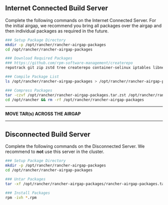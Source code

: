 ## Internet Connected Build Server

Complete the following commands on the Internet Connected Server. For the initial airgap, we recommend you bring all packages over the airgap and then individual packages as required in the future.

```bash
### Setup Package Directory
mkdir -p /opt/rancher/rancher-airgap-packages
cd /opt/rancher/rancher-airgap-packages

### Download Required Packages
### https://github.com/rpm-software-management/createrepo
repotrack git zip zstd tree createrepo container-selinux iptables libnetfilter_conntrack libnfnetlink libnftnl policycoreutils-python-utils cryptsetup iscsi-initiator-utils nfs-utils

### Compile Package List
ls /opt/rancher/rancher-airgap-packages > /opt/rancher/rancher-airgap-packages/packages.txt

### Compress Packages
tar -czvf /opt/rancher/rancher-airgap-packages.tar.zst /opt/rancher/rancher-airgap-packages
cd /opt/rancher && rm -rf /opt/rancher/rancher-airgap-packages
```

---

**MOVE TAR(s) ACROSS THE AIRGAP**

---

## Disconnected Build Server

Complete the following commands on the Disconnected Server. We recommend to **not** use this server in the cluster.

```bash
### Setup Package Directory
mkdir -p /opt/rancher/rancher-airgap-packages
cd /opt/rancher/rancher-airgap-packages

### Untar Packages
tar -xf /opt/rancher/rancher-airgap-packages/rancher-airgap-packages.tar.zst

### Install Packages
rpm -ivh *.rpm
```